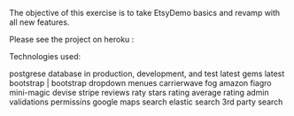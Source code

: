 The objective of this exercise is to take EtsyDemo basics and revamp with all new features.

Please see the project on heroku : 

Technologies used:

postgrese database in production, development, and test
latest gems
latest bootstrap | bootstrap dropdown menues
carrierwave
fog
amazon
fiagro
mini-magic
devise
stripe
reviews
raty stars rating
average rating
admin
validations
permissins
google maps
search
elastic search
3rd party search